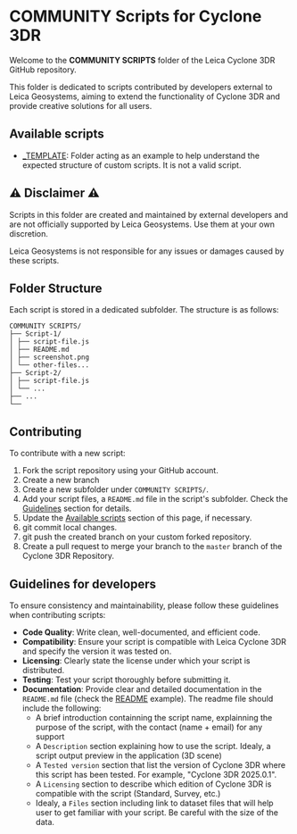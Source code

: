# COMMUNITY Scripts for Cyclone 3DR

Welcome to the **COMMUNITY SCRIPTS** folder of the Leica Cyclone 3DR GitHub repository.

This folder is dedicated to scripts contributed by developers external to Leica Geosystems, aiming to extend the functionality of Cyclone 3DR and provide creative solutions for all users.

## Available scripts
- [_TEMPLATE](./_TEMPLATE/): Folder acting as an example to help understand the expected structure of custom scripts. It is not a valid script.

## ⚠️ Disclaimer ⚠️

Scripts in this folder are created and maintained by external developers and are not officially supported by Leica Geosystems. Use them at your own discretion. 

Leica Geosystems is not responsible for any issues or damages caused by these scripts.

## Folder Structure

Each script is stored in a dedicated subfolder. The structure is as follows:

```
COMMUNITY SCRIPTS/ 
├── Script-1/ 
│ ├── script-file.js 
│ ├── README.md
│ ├── screenshot.png
│ └── other-files...
├── Script-2/
│ ├── script-file.js
│ └── ...
├── ...  
└── 
```

## Contributing

To contribute with a new script:
1. Fork the script repository using your GitHub account.
2. Create a new branch
2. Create a new subfolder under `COMMUNITY SCRIPTS/`.
3. Add your script files, a `README.md` file in the script's subfolder. Check the [Guidelines](<#guidelines-for-developers>) section for details.
5. Update the [Available scripts](<#available-scripts>) section of this page, if necessary.
6. git commit local changes.
7. git push the created branch on your custom forked repository.
8. Create a pull request to merge your branch to the `master` branch of the Cyclone 3DR Repository.

## Guidelines for developers

To ensure consistency and maintainability, please follow these guidelines when contributing scripts:
- **Code Quality**: Write clean, well-documented, and efficient code.
- **Compatibility**: Ensure your script is compatible with Leica Cyclone 3DR and specify the version it was tested on.
- **Licensing**: Clearly state the license under which your script is distributed.
- **Testing**: Test your script thoroughly before submitting it.
- **Documentation**: Provide clear and detailed documentation in the `README.md` file (check the [README](./_TEMPLATE/README.md) example). The readme file should include the following:
    - A brief introduction containning the script name, explainning the purpose of the script, with the contact (name + email) for any support
    - A `Description` section explaining how to use the script. Idealy, a script output preview in the application (3D scene)
    - A `Tested version` section that list the version of Cyclone 3DR where this script has been tested. For example, "Cyclone 3DR 2025.0.1".
    - A `Licensing` section to describe which edition of Cyclone 3DR is compatible with the script (Standard, Survey, etc.)
    - Idealy, a `Files` section including link to dataset files that will help user to get familiar with your script. Be careful with the size of the data.